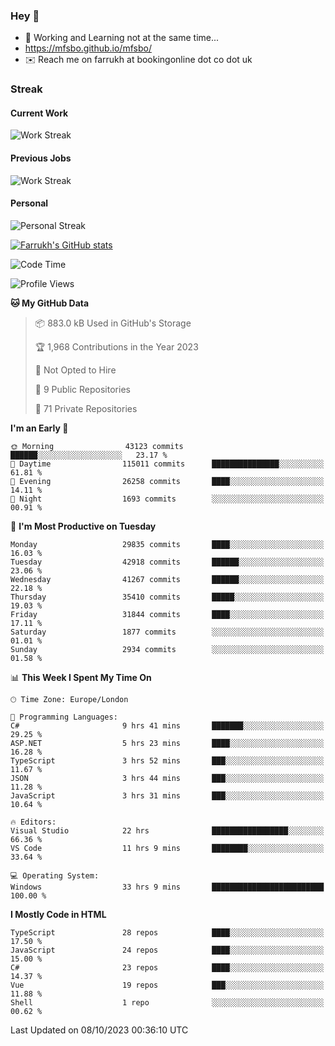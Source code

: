### Hey 👋

- 🏃 Working and Learning not at the same time...
- https://mfsbo.github.io/mfsbo/
- ✉️ Reach me on farrukh at bookingonline dot co dot uk

### Streak
#### Current Work
![Work Streak](https://streak-stats.demolab.com/?user=mfsbo)
#### Previous Jobs
![Work Streak](https://streak-stats.demolab.com/?user=farrukhcw)
#### Personal
![Personal Streak](https://streak-stats.demolab.com/?user=farrukhsubhani)

[![Farrukh's GitHub stats](https://github-readme-stats.vercel.app/api?username=mfsbo&hide=stars&count_private=true)](https://github.com/mfsbo/)

<!--START_SECTION:waka-->
![Code Time](http://img.shields.io/badge/Code%20Time-523%20hrs%2016%20mins-blue)

![Profile Views](http://img.shields.io/badge/Profile%20Views-0-blue)

**🐱 My GitHub Data** 

> 📦 883.0 kB Used in GitHub's Storage 
 > 
> 🏆 1,968 Contributions in the Year 2023
 > 
> 🚫 Not Opted to Hire
 > 
> 📜 9 Public Repositories 
 > 
> 🔑 71 Private Repositories 
 > 
**I'm an Early 🐤** 

```text
🌞 Morning                43123 commits       ██████░░░░░░░░░░░░░░░░░░░   23.17 % 
🌆 Daytime                115011 commits      ███████████████░░░░░░░░░░   61.81 % 
🌃 Evening                26258 commits       ████░░░░░░░░░░░░░░░░░░░░░   14.11 % 
🌙 Night                  1693 commits        ░░░░░░░░░░░░░░░░░░░░░░░░░   00.91 % 
```
📅 **I'm Most Productive on Tuesday** 

```text
Monday                   29835 commits       ████░░░░░░░░░░░░░░░░░░░░░   16.03 % 
Tuesday                  42918 commits       ██████░░░░░░░░░░░░░░░░░░░   23.06 % 
Wednesday                41267 commits       ██████░░░░░░░░░░░░░░░░░░░   22.18 % 
Thursday                 35410 commits       █████░░░░░░░░░░░░░░░░░░░░   19.03 % 
Friday                   31844 commits       ████░░░░░░░░░░░░░░░░░░░░░   17.11 % 
Saturday                 1877 commits        ░░░░░░░░░░░░░░░░░░░░░░░░░   01.01 % 
Sunday                   2934 commits        ░░░░░░░░░░░░░░░░░░░░░░░░░   01.58 % 
```


📊 **This Week I Spent My Time On** 

```text
🕑︎ Time Zone: Europe/London

💬 Programming Languages: 
C#                       9 hrs 41 mins       ███████░░░░░░░░░░░░░░░░░░   29.25 % 
ASP.NET                  5 hrs 23 mins       ████░░░░░░░░░░░░░░░░░░░░░   16.28 % 
TypeScript               3 hrs 52 mins       ███░░░░░░░░░░░░░░░░░░░░░░   11.67 % 
JSON                     3 hrs 44 mins       ███░░░░░░░░░░░░░░░░░░░░░░   11.28 % 
JavaScript               3 hrs 31 mins       ███░░░░░░░░░░░░░░░░░░░░░░   10.64 % 

🔥 Editors: 
Visual Studio            22 hrs              █████████████████░░░░░░░░   66.36 % 
VS Code                  11 hrs 9 mins       ████████░░░░░░░░░░░░░░░░░   33.64 % 

💻 Operating System: 
Windows                  33 hrs 9 mins       █████████████████████████   100.00 % 
```

**I Mostly Code in HTML** 

```text
TypeScript               28 repos            ████░░░░░░░░░░░░░░░░░░░░░   17.50 % 
JavaScript               24 repos            ████░░░░░░░░░░░░░░░░░░░░░   15.00 % 
C#                       23 repos            ████░░░░░░░░░░░░░░░░░░░░░   14.37 % 
Vue                      19 repos            ███░░░░░░░░░░░░░░░░░░░░░░   11.88 % 
Shell                    1 repo              ░░░░░░░░░░░░░░░░░░░░░░░░░   00.62 % 
```




 Last Updated on 08/10/2023 00:36:10 UTC
<!--END_SECTION:waka-->
<!--
**mfsbo/mfsbo** is a ✨ _special_ ✨ repository because its `README.md` (this file) appears on your GitHub profile.

Here are some ideas to get you started:

- 🔭 I’m currently working on ...
- 🌱 I’m currently learning ...
- 👯 I’m looking to collaborate on ...
- 🤔 I’m looking for help with ...
- 💬 Ask me about ...
- 📫 How to reach me: ...
- 😄 Pronouns: ...
- ⚡ Fun fact: ...
-->
